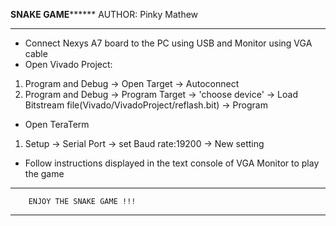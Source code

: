 **********************SNAKE GAME****************************
AUTHOR: Pinky Mathew
************************************************************
* Connect Nexys A7 board to the PC using USB and Monitor using VGA cable
* Open Vivado Project:
1. Program and Debug -> Open Target -> Autoconnect
2. Program and Debug -> Program Target -> 'choose device' -> Load Bitstream file(Vivado/VivadoProject/reflash.bit) -> Program

* Open TeraTerm
1. Setup -> Serial Port -> set Baud rate:19200 -> New setting

* Follow instructions displayed in the text console of VGA Monitor to play the game

*************************************************************
		ENJOY THE SNAKE GAME !!!
*************************************************************
